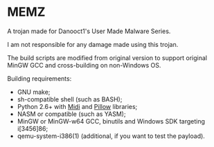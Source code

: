 # MEMZ
A trojan made for Danooct1's User Made Malware Series.

I am not responsible for any damage made using this trojan.

The build scripts are modified from original version to support original MinGW GCC and cross-building on non-Windows OS.

Building requirements:

 - GNU make;
 - sh-compatible shell (such as BASH);
 - Python 2.6+ with [Midi](https://github.com/vishnubob/python-midi) and [Pillow](https://github.com/python-pillow/Pillow) libraries;
 - NASM or compatible (such as YASM);
 - MinGW or MinGW-w64 GCC, binutils and Windows SDK targeting i\[3456\]86;
 - qemu-system-i386(1) (additional, if you want to test the payload).
